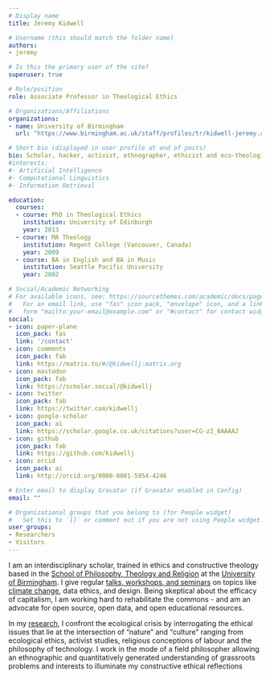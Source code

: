 ```yaml
---
# Display name
title: Jeremy Kidwell

# Username (this should match the folder name)
authors:
- jeremy

# Is this the primary user of the site?
superuser: true

# Role/position
role: Associate Professor in Theological Ethics

# Organizations/Affiliations
organizations:
- name: University of Birmingham
  url: "https://www.birmingham.ac.uk/staff/profiles/tr/kidwell-jeremy.aspx"

# Short bio (displayed in user profile at end of posts)
bio: Scholar, hacker, activist, ethnographer, ethicist and eco-theologian. Interdisciplinary and unafraid.
#interests:
#- Artificial Intelligence
#- Computational Linguistics
#- Information Retrieval

education:
  courses:
  - course: PhD in Theological Ethics
    institution: University of Edinburgh
    year: 2013
  - course: MA Theology
    institution: Regent College (Vancouver, Canada)
    year: 2009
  - course: BA in English and BA in Music
    institution: Seattle Pacific University
    year: 2002

# Social/Academic Networking
# For available icons, see: https://sourcethemes.com/academic/docs/page-builder/#icons
#   For an email link, use "fas" icon pack, "envelope" icon, and a link in the
#   form "mailto:your-email@example.com" or "#contact" for contact widget.
social:
- icon: paper-plane
  icon_pack: fas
  link: '/contact'
- icon: comments
  icon_pack: fab
  link: https://matrix.to/#/@kidwellj:matrix.org
- icon: mastodon
  icon_pack: fab
  link: https://scholar.social/@kidwellj
- icon: twitter
  icon_pack: fab
  link: https://twitter.com/kidwellj
- icon: google-scholar
  icon_pack: ai
  link: https://scholar.google.co.uk/citations?user=CG-z2_8AAAAJ
- icon: github
  icon_pack: fab
  link: https://github.com/kidwellj
- icon: orcid
  icon_pack: ai
  link: http://orcid.org/0000-0001-5954-4246

# Enter email to display Gravatar (if Gravatar enabled in Config)
email: ""

# Organizational groups that you belong to (for People widget)
#   Set this to `[]` or comment out if you are not using People widget.
user_groups:
- Researchers
- Visitors
---
```


I am an interdisciplinary scholar, trained in ethics and constructive theology based in the [School of Philosophy, Theology and Religion](http://www.birmingham.ac.uk/schools/ptr/index.aspx) at the [University of Birmingham](http://www.birmingham.ac.uk/). I give regular [talks, workshops, and seminars](talks/) on topics like [climate change](project/religionecology/), data ethics, and design. Being skeptical about the efficacy of capitalism, I am working hard to rehabilitate the commons - and am an advocate for open source, open data, and open educational resources.

In my [research](?), I confront the ecological crisis by interrogating the ethical issues that lie at the intersection of “nature” and “culture” ranging from ecological ethics, activist studies, religious conceptions of labour and the philosophy of technology. I work in the mode of a field philosopher allowing an ethnographic and quantitatively generated understanding of grassroots problems and interests to illuminate my constructive ethical reflections

